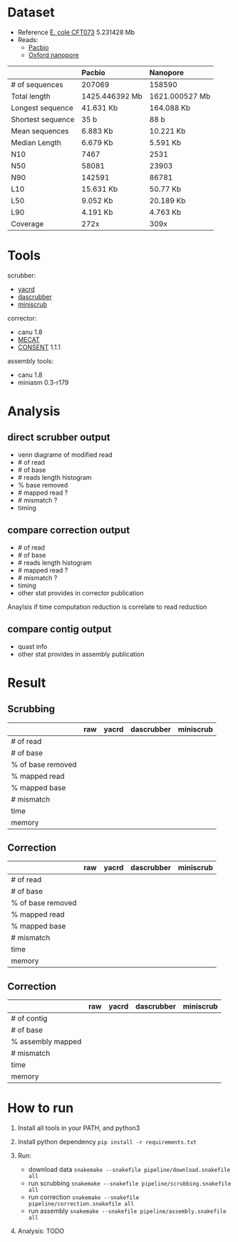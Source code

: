 # Dataset

- Reference [E. cole CFT073](https://www.uniprot.org/taxonomy/199310)  5.231428 Mb
- Reads:
  * [Pacbio](https://www.ebi.ac.uk/ena/data/view/SRX5299472)
  * [Oxford nanopore](https://www.ebi.ac.uk/ena/data/view/SRR8494940)


|                   | Pacbio         | Nanopore       |
| ----------------  |:-------------- |:-------------- |
| # of sequences    | 207069         | 158590         |
| Total length      | 1425.446392 Mb | 1621.000527 Mb |
| Longest sequence  | 41.631 Kb      | 164.088 Kb     |
| Shortest sequence | 35 b           | 88 b           |
| Mean sequences    | 6.883 Kb       | 10.221 Kb      |
| Median Length     | 6.679 Kb       | 5.591 Kb       |
| N10               | 7467           | 2531           |
| N50               | 58081          | 23903          |
| N90               | 142591         | 86781          |
| L10               | 15.631 Kb      | 50.77 Kb       |
| L50               | 9.052 Kb       | 20.189 Kb      |
| L90               | 4.191 Kb       | 4.763 Kb       |
| Coverage          | 272x           | 309x           |

# Tools

scrubber:
- [yacrd](https://gitlab.inria.fr/pmarijon/yacrd)
- [dascrubber](https://github.com/rrwick/DASCRUBBER-wrapper)
- [miniscrub](https://bitbucket.org/berkeleylab/jgi-miniscrub)

corrector:
- canu 1.8
- [MECAT](https://github.com/xiaochuanle/MECAT)
- [CONSENT](https://github.com/morispi/CONSENT) 1.1.1

assembly tools:
- canu 1.8
- miniasm 0.3-r179

# Analysis

## direct scrubber output

- venn diagrame of modified read
- \# of read
- \# of base
- \# reads length histogram
- % base removed
- \# mapped read ?
- \# mismatch ?
- timing

## compare correction output

- \# of read
- \# of base
- \# reads length histogram
- \# mapped read ?
- \# mismatch ?
- timing
- other stat provides in corrector publication

Anaylsis if time computation reduction is correlate to read reduction

## compare contig output

- quast info
- other stat provides in assembly publication

# Result

## Scrubbing

|                   | raw  | yacrd | dascrubber | miniscrub |
| ----------------  | ---- | ----- | ---------- | --------- |
| # of read         |      |       |            |           |
| # of base         |      |       |            |           |
| % of base removed |      |       |            |           |
| % mapped read     |      |       |            |           |
| % mapped base     |      |       |            |           |
| # mismatch        |      |       |            |           |
| time              |      |       |            |           |
| memory            |      |       |            |           |

## Correction

|                   | raw  | yacrd | dascrubber | miniscrub |
| ----------------  | ---- | ----- | ---------- | --------- |
| # of read         |      |       |            |           |
| # of base         |      |       |            |           | 
| % of base removed |      |       |            |           | 
| % mapped read     |      |       |            |           |
| % mapped base     |      |       |            |           |
| # mismatch        |      |       |            |           |
| time              |      |       |            |           |
| memory            |      |       |            |           |

## Correction

|                   | raw  | yacrd | dascrubber | miniscrub |
| ----------------  | ---- | ----- | ---------- | --------- |
| # of contig       |      |       |            |           |
| # of base         |      |       |            |           | 
| % assembly mapped |      |       |            |           |
| # mismatch        |      |       |            |           |
| time              |      |       |            |           |
| memory            |      |       |            |           |

# How to run

1. Install all tools in your PATH, and python3

2. Install python dependency `pip install -r requirements.txt`

3. Run:
   - download data `snakemake --snakefile pipeline/download.snakefile all`
   - run scrubbing `snakemake --snakefile pipeline/scrubbing.snakefile all`
   - run correction `snakemake --snakefile pipeline/correction.snakefile all`
   - run assembly `snakemake --snakefile pipeline/assembly.snakefile all`

4. Analysis:
   TODO

